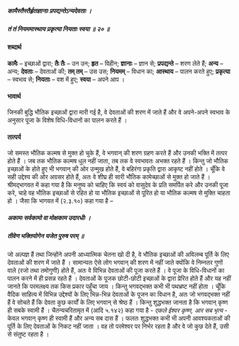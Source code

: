##### कामैस्तैस्तैर्हृतज्ञानाः प्रपद्यन्तेऽन्यदेवताः ।
##### तं तं नियममास्थाय प्रकृत्या नियताः स्वया ॥ २० ॥

#### शब्दार्थ

**कामैः** – इच्छाओं द्वारा; **तैः तैः** – उन उन; **हृत** – विहीन; **ज्ञानाः** – ज्ञान से; **प्रपद्यन्ते** – शरण लेते हैं; **अन्य** – अन्य; **देवताः** – देवताओं की; **तम् तम्** – उस उस; **नियमम्** – विधान का; **आस्थाय** – पालन करते हुए; **प्रकृत्या** – स्वभाव से; **नियताः** – वश में हुए; **स्वया** – अपने आप ।

#### भावार्थ

जिनकी बुद्धि भौतिक इच्छाओं द्वारा मारी गई है, वे देवताओं की शरण में जाते हैं और वे अपने-अपने स्वभाव के अनुसार पूजा के विशेष विधि-विधानों का पालन करते हैं ।

#### तात्पर्य

जो समस्त भौतिक कल्मष से मुक्त हो चुके हैं, वे भगवान् की शरण ग्रहण करते हैं और उनकी भक्ति में तत्पर होते हैं । जब तक भौतिक कल्मष धुल नहीं जाता, तब तक वे स्वभावतः अभक्त रहते हैं । किन्तु जो भौतिक इच्छाओं के होते हुए भी भगवान् की ओर उन्मुख होते हैं, वे बहिरंगा प्रकृति द्वारा आकृष्ट नहीं होते । चूँकि वे सही उद्देश्य की ओर अग्रसर होते हैं, अतः वे शीघ्र ही सारी भौतिक कामेच्छाओं से मुक्त हो जाते हैं । श्रीमद्भागवत में कहा गया है कि मनुष्य को चाहिए कि स्वयं को वासुदेव के प्रति समर्पित करे और उनकी पूजा करे, चाहे वह भौतिक इच्छाओं से रहित हो या भौतिक इच्छाओं से पूरित हो या भौतिक कल्मष से मुक्ति चाहता हो । जैसा कि भागवत में (२.३.१०) कहा गया है –

##### अकामः सर्वकामो वा मोक्षकाम उदारधीः ।
##### तीवेण भक्तियोगेन यजेत पुरुष परम् ॥

जो अल्पज्ञ हैं तथा जिन्होंने अपनी आध्यात्मिक चेतना खो दी है, वे भौतिक इच्छाओं की अविलम्ब पूर्ति के लिए देवताओं की शरण में जाते हैं । सामान्यतः ऐसे लोग भगवान् की शरण में नहीं जाते क्योंकि वे निम्नतर गुणों वाले (रजो तथा तमोगुणी) होते हैं, अतः वे विभिन्न देवताओं की पूजा करते हैं । वे पूजा के विधि-विधानों का पालन करने में ही प्रसन्न रहते हैं । देवताओं के पूजक छोटी-छोटी इच्छाओं के द्वारा प्रेरित होते हैं और यह नहीं जानते कि परमलक्ष्य तक किस प्रकार पहुँचा जाय । किन्तु भगवद्भक्त कभी भी पथभ्रष्ट नहीं होता । चूँकि वैदिक साहित्य में विभिन्न उद्देश्यों के लिए भिन्न-भिन्न देवताओं के पूजन का विधान है, अतः जो भगवद्भक्त नहीं हैं वे सोचते हैं कि देवता कुछ कार्यों के लिए भगवान् से श्रेष्ठ हैं । किन्तु शुद्धभक्त जानता है कि भगवान् कृष्ण ही सबके स्वामी हैं । चैतन्यचरितामृत में (आदि ५.१४२) कहा गया है - *एकले ईश्वर कृष्ण, आर सब भृत्य* - केवल भगवान् कृष्ण ही स्वामी हैं और अन्य सब दास हैं । फलतः शुद्धभक्त कभी भी अपनी आवश्यकताओं की पूर्ति के लिए देवताओं के निकट नहीं जाता । वह तो परमेश्वर पर निर्भर रहता है और वे जो कुछ देते हैं, उसी से संतुष्ट रहता है ।